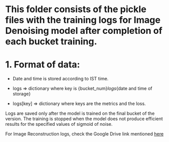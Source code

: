 # This folder consists of the pickle files with the training logs for Image Denoising model after completion of each bucket training.

# 1. Format of data:

  - Date and time is stored according to IST time.

  - logs => dictionary where key is {bucket_num}_logs_{date and time of storage}

  - logs[key] => dictionary where keys are the metrics and the loss.
 

Logs are saved only after the model is trained on the final bucket of the version. The training is stopped when the model does not produce efficient results for the specified values of sigmoid of noise.

For Image Reconstruction logs, check the Google Drive link mentioned [here](https://github.com/CoderSsVartak/Image-Reconstruction#readme)
